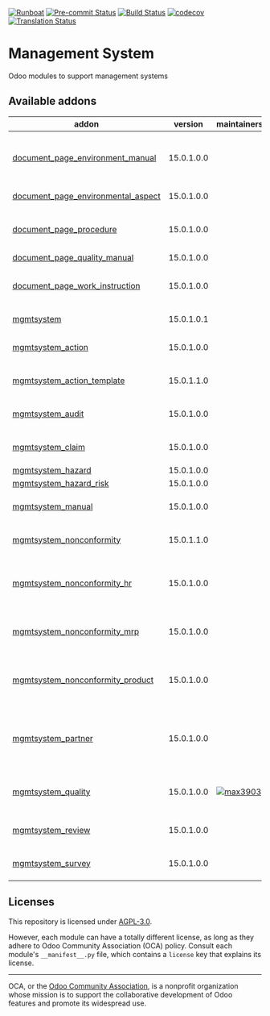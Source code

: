 
[![Runboat](https://img.shields.io/badge/runboat-Try%20me-875A7B.png)](https://runboat.odoo-community.org/builds?repo=OCA/management-system&target_branch=15.0)
[![Pre-commit Status](https://github.com/OCA/management-system/actions/workflows/pre-commit.yml/badge.svg?branch=15.0)](https://github.com/OCA/management-system/actions/workflows/pre-commit.yml?query=branch%3A15.0)
[![Build Status](https://github.com/OCA/management-system/actions/workflows/test.yml/badge.svg?branch=15.0)](https://github.com/OCA/management-system/actions/workflows/test.yml?query=branch%3A15.0)
[![codecov](https://codecov.io/gh/OCA/management-system/branch/15.0/graph/badge.svg)](https://codecov.io/gh/OCA/management-system)
[![Translation Status](https://translation.odoo-community.org/widgets/management-system-15-0/-/svg-badge.svg)](https://translation.odoo-community.org/engage/management-system-15-0/?utm_source=widget)

<!-- /!\ do not modify above this line -->

# Management System

Odoo modules to support management systems

<!-- /!\ do not modify below this line -->

<!-- prettier-ignore-start -->

[//]: # (addons)

Available addons
----------------
addon | version | maintainers | summary
--- | --- | --- | ---
[document_page_environment_manual](document_page_environment_manual/) | 15.0.1.0.0 |  | Document Management - Wiki - Environment Manual
[document_page_environmental_aspect](document_page_environmental_aspect/) | 15.0.1.0.0 |  | Environmental Aspects
[document_page_procedure](document_page_procedure/) | 15.0.1.0.0 |  | Document Management - Wiki - Procedures
[document_page_quality_manual](document_page_quality_manual/) | 15.0.1.0.0 |  | Quality Manual
[document_page_work_instruction](document_page_work_instruction/) | 15.0.1.0.0 |  | Document Management - Wiki - Work Instructions
[mgmtsystem](mgmtsystem/) | 15.0.1.0.1 |  | Management System
[mgmtsystem_action](mgmtsystem_action/) | 15.0.1.0.0 |  | Management System - Action
[mgmtsystem_action_template](mgmtsystem_action_template/) | 15.0.1.1.0 |  | Add Template management for Actions.
[mgmtsystem_audit](mgmtsystem_audit/) | 15.0.1.0.0 |  | Management System - Audit
[mgmtsystem_claim](mgmtsystem_claim/) | 15.0.1.0.0 |  | Management System - Claim
[mgmtsystem_hazard](mgmtsystem_hazard/) | 15.0.1.0.0 |  | Hazard
[mgmtsystem_hazard_risk](mgmtsystem_hazard_risk/) | 15.0.1.0.0 |  | Hazard Risk
[mgmtsystem_manual](mgmtsystem_manual/) | 15.0.1.0.0 |  | Management System - Manual
[mgmtsystem_nonconformity](mgmtsystem_nonconformity/) | 15.0.1.1.0 |  | Management System - Nonconformity
[mgmtsystem_nonconformity_hr](mgmtsystem_nonconformity_hr/) | 15.0.1.0.0 |  | Bridge module between hr and mgmsystem and
[mgmtsystem_nonconformity_mrp](mgmtsystem_nonconformity_mrp/) | 15.0.1.0.0 |  | Bridge module between mrp and mgmsystem
[mgmtsystem_nonconformity_product](mgmtsystem_nonconformity_product/) | 15.0.1.0.0 |  | Bridge module between Product and Management System.
[mgmtsystem_partner](mgmtsystem_partner/) | 15.0.1.0.0 |  | Add Management System reference on Partner's Contacts.
[mgmtsystem_quality](mgmtsystem_quality/) | 15.0.1.0.0 | [![max3903](https://github.com/max3903.png?size=30px)](https://github.com/max3903) | Manage your quality management system
[mgmtsystem_review](mgmtsystem_review/) | 15.0.1.0.0 |  | Management System - Review
[mgmtsystem_survey](mgmtsystem_survey/) | 15.0.1.0.0 |  | Management System - Survey

[//]: # (end addons)

<!-- prettier-ignore-end -->

## Licenses

This repository is licensed under [AGPL-3.0](LICENSE).

However, each module can have a totally different license, as long as they adhere to Odoo Community Association (OCA)
policy. Consult each module's `__manifest__.py` file, which contains a `license` key
that explains its license.

----
OCA, or the [Odoo Community Association](http://odoo-community.org/), is a nonprofit
organization whose mission is to support the collaborative development of Odoo features
and promote its widespread use.
